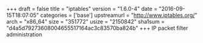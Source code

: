 +++
draft = false
title = "iptables"
version = "1.6.0-4"
date = "2016-09-15T18:07:05"
categories = ['base']
upstreamurl = "http://www.iptables.org/"
arch = "x86_64"
size = "351772"
usize = "2150842"
sha1sum = "d4a5d79273608004655517164ac3c83570ba824b"
+++
IP packet filter administration